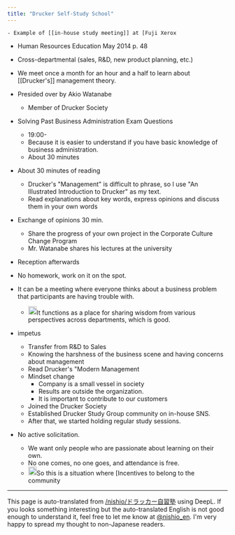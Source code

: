 ```yaml
---
title: "Drucker Self-Study School"
---
```


    - Example of [[in-house study meeting]] at [Fuji Xerox
- Human Resources Education May 2014 p. 48
- Cross-departmental (sales, R&D, new product planning, etc.)
- We meet once a month for an hour and a half to learn about [[Drucker's]] management theory.
- Presided over by Akio Watanabe
    - Member of Drucker Society

- Solving Past Business Administration Exam Questions
    - 19:00-
    - Because it is easier to understand if you have basic knowledge of business administration.
    - About 30 minutes

- About 30 minutes of reading
    - Drucker's "Management" is difficult to phrase, so I use "An Illustrated Introduction to Drucker" as my text.
    - Read explanations about key words, express opinions and discuss them in your own words

- Exchange of opinions 30 min.
    - Share the progress of your own project in the Corporate Culture Change Program
    - Mr. Watanabe shares his lectures at the university

- Reception afterwards

- No homework, work on it on the spot.
- It can be a meeting where everyone thinks about a business problem that participants are having trouble with.
    - <img src='https://scrapbox.io/api/pages/nishio-en/nishio/icon' alt='nishio.icon' height="19.5"/>It functions as a place for sharing wisdom from various perspectives across departments, which is good.
- impetus
    - Transfer from R&D to Sales
    - Knowing the harshness of the business scene and having concerns about management
    - Read Drucker's "Modern Management
    - Mindset change
        - Company is a small vessel in society
        - Results are outside the organization.
        - It is important to contribute to our customers
    - Joined the Drucker Society
    - Established Drucker Study Group community on in-house SNS.
    - After that, we started holding regular study sessions.

- No active solicitation.
    - We want only people who are passionate about learning on their own.
    - No one comes, no one goes, and attendance is free.
    - <img src='https://scrapbox.io/api/pages/nishio-en/nishio/icon' alt='nishio.icon' height="19.5"/>So this is a situation where [Incentives to belong to the community

---
This page is auto-translated from [/nishio/ドラッカー自習塾](https://scrapbox.io/nishio/ドラッカー自習塾) using DeepL. If you looks something interesting but the auto-translated English is not good enough to understand it, feel free to let me know at [@nishio_en](https://twitter.com/nishio_en). I'm very happy to spread my thought to non-Japanese readers.